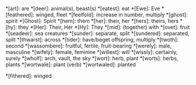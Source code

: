 <!--
Only add to this file abbreviations that only have one meaning.

Keep it in alphabetical order so that there are no duplicates.
-->

*[art]: are
*[deer]: animal(s), beast(s)
*[eatest]: eat
*[Ewe]: Eve
*[feathered]: winged, fleet
*[feelfold]: increase in number, multiply
*[ghost]: spirit
*[Ghost]: Spirit
*[hem]: them
*[her]: their, her
*[hers]: theirs, hers
*[hy]: they
*[Her]: Their, Her
*[Hy]: They
*[mid]: (together) with
*[ovet]: fruit
*[seadeer]: sea creatures
*[sunder]: separate, split
*[sundered]: separated, split
*[thwarst]: across
*[tider]: have/beget offspring, multiply
*[twoth]: second
*[wassombere]: fruitful, fertile, fruit-bearing
*[werely]: male, masculine
*[wifely]: female, feminine
*[willest]: will
*[wissly]: certainly, surely
*[wholf]: arch, vault, the sky
*[wort]: herb, plant
*[worts]: herbs, plants
*[wortwale]: plant (verb)
*[wortwaled]: planted

<!-- Uncertain below -->
*[fithered]: winged
<!-- *[going by]: according to | Use 'abiding by'-->
<!-- *[shapeless]: formless -->
